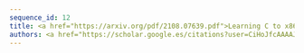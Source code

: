 ```yaml
---
sequence_id: 12
title: <a href="https://arxiv.org/pdf/2108.07639.pdf">Learning C to x86 Translation: An Experiment in Neural Compilation</a> / <a href="https://github.com/jordiae/neural-compilers">code</a>
authors: <a href="https://scholar.google.es/citations?user=CiHoJfcAAAAJ">Jordi Armengol-Estapé</a>, <a href="http://www.dcs.ed.ac.uk/home/mob/">Michael O'Boyle</a>
---
```

